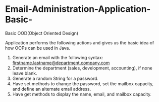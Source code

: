 # Email-Administration-Application-Basic-
Basic OOD(Object Oriented Design)

Application performs the following actions and gives us the basic idea of how OOPs can be used in Java.

1. Generate an email with the following syntax: firstname.lastname@department.company.com
2. Determine the department (sales, development, accounting), if none leave blank.
3. Generate a random String for a password.
4. Have set methods to change the password, set the mailbox capacity, and define an alternate
email address.
5. Have get methods to display the name, email, and mailbox capacity.
